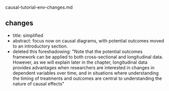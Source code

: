 causal-tutorial-env-changes.md

## changes
- title: simplified
- abstract: focus now on causal diagrams, with potential outcomes moved to an introductory section.
- deleted this foreshadowing: "Note that the potential outcomes framework can be applied to both cross-sectional and longitudinal data.  However, as we will explain later in the chapter, longitudinal data provides advantages when researchers are interested in changes in dependent variables over time, and in situations where understanding the timing of treatments and outcomes are central to understanding the nature of causal effects"